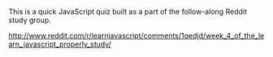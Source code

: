 This is a quick JavaScript quiz built as a part of the follow-along Reddit study group.

http://www.reddit.com/r/learnjavascript/comments/1qedjd/week_4_of_the_learn_javascript_properly_study/
